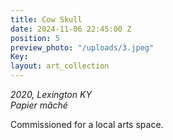 ```yaml
---
title: Cow Skull
date: 2024-11-06 22:45:00 Z
position: 5
preview_photo: "/uploads/3.jpeg"
Key: 
layout: art_collection
---
```


*2020, Lexington KY* <br>
*Papier mâché* <br>

Commissioned for a local arts space. 